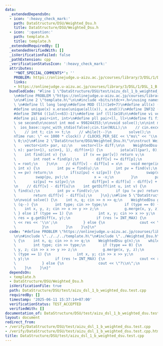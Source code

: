 ```yaml
---
data:
  _extendedDependsOn:
  - icon: ':heavy_check_mark:'
    path: DataStructure/DSU/Weighted_Dsu.h
    title: DataStructure/DSU/Weighted_Dsu.h
  - icon: ':question:'
    path: template.h
    title: template.h
  _extendedRequiredBy: []
  _extendedVerifiedWith: []
  _isVerificationFailed: false
  _pathExtension: cpp
  _verificationStatusIcon: ':heavy_check_mark:'
  attributes:
    '*NOT_SPECIAL_COMMENTS*': ''
    PROBLEM: https://onlinejudge.u-aizu.ac.jp/courses/library/3/DSL/1/DSL_1_B
    links:
    - https://onlinejudge.u-aizu.ac.jp/courses/library/3/DSL/1/DSL_1_B
  bundledCode: "#line 1 \"DataStructure/DSU/test/aizu_dsl_1_b_weighted_dsu.test.cpp\"\
    \n#define PROBLEM \"https://onlinejudge.u-aizu.ac.jp/courses/library/3/DSL/1/DSL_1_B\"\
    \n\n#line 2 \"template.h\"\n\n#include <bits/stdc++.h>\nusing namespace std;\n\
    \ \n#define ll long long\n#define MOD (ll)(1e9+7)\n#define all(x) (x).begin(),(x).end()\n\
    #define unique(x) x.erase(unique(all(x)), x.end())\n#define INF32 ((1ull<<31)-1)\n\
    #define INF64 ((1ull<<63)-1)\n#define inf (ll)1e18\n\n#define vi vector<int>\n\
    #define pii pair<int, int>\n#define pll pair<ll, ll>\n#define fi first\n#define\
    \ se second\n\nconst int mod = 998244353;\n\nvoid solve();\n\nint main(){\n  \
    \  ios_base::sync_with_stdio(false);cin.tie(NULL);\n    // cin.exceptions(cin.failbit);\n\
    \    // int t; cin >> t;\n    // while(t--)\n        solve();\n    cerr << \"\\\
    nTime run: \" << 1000 * clock() / CLOCKS_PER_SEC << \"ms\" << '\\n';\n    return\
    \ 0;\n}\n#line 2 \"DataStructure/DSU/Weighted_Dsu.h\"\n\nstruct WeightedDsu {\n\
    \    vector<int> par, sz;\n    vector<ll> diff;\n\n    WeightedDsu() {}\n    WeightedDsu(int\
    \ n): par(n+1), sz(n+1, 1), diff(n+1) {\n        iota(all(par), 0);\n    }\n\n\
    \    int find(int v) {\n        if (v == par[v]) return v;\n        int p = par[v];\n\
    \        int root = find(p);\n        diff[v] += diff[p];\n        return par[v]\
    \ = root;\n    }\n\n    // diff[v] - diff[u] = x\n    void merge(int u, int v,\
    \ int x) {\n        int pu = find(u);\n        int pv = find(v);\n        if (pu\
    \ == pv) return;\n        if(sz[pu] < sz[pv]) {\n            swap(u, v);\n   \
    \         swap(pu, pv);\n            x = -x;\n        }\n        par[pv] = pu;\n\
    \        sz[pu] += sz[pv];\n        diff[pv] = diff[u] - diff[v] + x;\n    }\n\
    \n    // diff[v] - diff[u]\n    int getDiff(int u, int v) {\n        int pu =\
    \ find(u);\n        int pv = find(v);\n        if (pu != pv) return INT_MAX;\n\
    \        return diff[v] - diff[u];\n    }\n};\n#line 5 \"DataStructure/DSU/test/aizu_dsl_1_b_weighted_dsu.test.cpp\"\
    \n\nvoid solve() {\n    int n, q; cin >> n >> q;\n    WeightedDsu g(n);\n    while\
    \ (q--) {\n        int type; cin >> type;\n        if (type == 0) {\n        \
    \    int x, y, z; cin >> x >> y >> z;\n            g.merge(x, y, z);\n       \
    \ } else if (type == 1) {\n            int x, y; cin >> x >> y;\n            int\
    \ res = g.getDiff(x, y);\n            if (res != INT_MAX) {\n                cout\
    \ << res << '\\n';\n            } else {\n                cout << \"?\\n\";\n\
    \            }\n        }\n    }\n}\n"
  code: "#define PROBLEM \"https://onlinejudge.u-aizu.ac.jp/courses/library/3/DSL/1/DSL_1_B\"\
    \n\n#include \"../../../template.h\"\n#include \"../Weighted_Dsu.h\"\n\nvoid solve()\
    \ {\n    int n, q; cin >> n >> q;\n    WeightedDsu g(n);\n    while (q--) {\n\
    \        int type; cin >> type;\n        if (type == 0) {\n            int x,\
    \ y, z; cin >> x >> y >> z;\n            g.merge(x, y, z);\n        } else if\
    \ (type == 1) {\n            int x, y; cin >> x >> y;\n            int res = g.getDiff(x,\
    \ y);\n            if (res != INT_MAX) {\n                cout << res << '\\n';\n\
    \            } else {\n                cout << \"?\\n\";\n            }\n    \
    \    }\n    }\n}"
  dependsOn:
  - template.h
  - DataStructure/DSU/Weighted_Dsu.h
  isVerificationFile: true
  path: DataStructure/DSU/test/aizu_dsl_1_b_weighted_dsu.test.cpp
  requiredBy: []
  timestamp: '2025-06-11 15:37:14+07:00'
  verificationStatus: TEST_ACCEPTED
  verifiedWith: []
documentation_of: DataStructure/DSU/test/aizu_dsl_1_b_weighted_dsu.test.cpp
layout: document
redirect_from:
- /verify/DataStructure/DSU/test/aizu_dsl_1_b_weighted_dsu.test.cpp
- /verify/DataStructure/DSU/test/aizu_dsl_1_b_weighted_dsu.test.cpp.html
title: DataStructure/DSU/test/aizu_dsl_1_b_weighted_dsu.test.cpp
---
```

